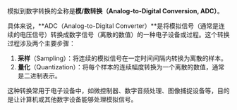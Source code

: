 模拟到数字转换的全称是**模/数转换（Analog-to-Digital Conversion, ADC）**。

具体来说，**ADC（Analog-to-Digital Converter）**是将模拟信号（通常是连续的电压信号）转换成数字信号（离散的数值）的一种电子设备或过程。这个转换过程涉及两个主要步骤：

1. **采样**（Sampling）：将连续的模拟信号在一定时间间隔内转换为离散的样本。
2. **量化**（Quantization）：将每个样本的连续幅度转换为一个离散的数值，通常是二进制表示。

这种转换常用于电子设备中，如微控制器、数字音频处理、图像捕捉设备等，目的是让计算机或其他数字设备能够处理模拟信号。